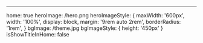 ---
home: true
heroImage: /hero.png
heroImageStyle: {
  maxWidth: '600px',
  width: '100%',
  display: block,
  margin: '9rem auto 2rem',
  borderRadius: '1rem',
}
bgImage: /theme.jpg
bgImageStyle: {
  height: '450px'
}
isShowTitleInHome: false
